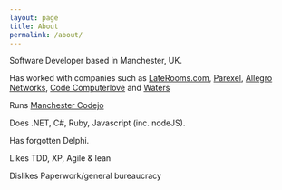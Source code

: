 ```yaml
---
layout: page
title: About
permalink: /about/
---
```


Software Developer based in Manchester, UK.

Has worked with companies such as [LateRooms.com](http://laterooms.com), [Parexel](http://www.parexel.com), [Allegro Networks](http://www.allegro.net/), [Code Computerlove](http://codecomputerlove.com) and [Waters](http://www.waters.com)

Runs [Manchester Codejo](http://manchester-codejo.com/)

Does .NET, C#, Ruby, Javascript (inc. nodeJS).

Has forgotten Delphi.

Likes TDD, XP, Agile & lean

Dislikes Paperwork/general bureaucracy